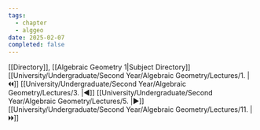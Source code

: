 ```yaml
---
tags:
  - chapter
  - alggeo
date: 2025-02-07
completed: false
---
```

[[Directory]], [[Algebraic Geometry 1|Subject Directory]]
[[University/Undergraduate/Second Year/Algebraic Geometry/Lectures/1. |🞀🞀]] [[University/Undergraduate/Second Year/Algebraic Geometry/Lectures/3. |◀]] [[University/Undergraduate/Second Year/Algebraic Geometry/Lectures/5. |▶]] [[University/Undergraduate/Second Year/Algebraic Geometry/Lectures/11. |🞂🞂]]
# 
## 
### 